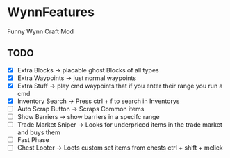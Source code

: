 # WynnFeatures
Funny Wynn Craft Mod

## TODO
- [x] Extra Blocks -> placable ghost Blocks of all types
- [x] Extra Waypoints -> just normal waypoints
- [x] Extra Stuff -> play cmd waypoints that if you enter their range you run a cmd
- [x] Inventory Search -> Press ctrl + f to search in Inventorys
- [ ] Auto Scrap Button -> Scraps Common items
- [ ] Show Barriers -> show barriers in a specifc range
- [ ] Trade Market Sniper -> Looks for underpriced items in the trade market and buys them
- [ ] Fast Phase
- [ ] Chest Looter -> Loots custom set items from chests ctrl + shift + mclick

